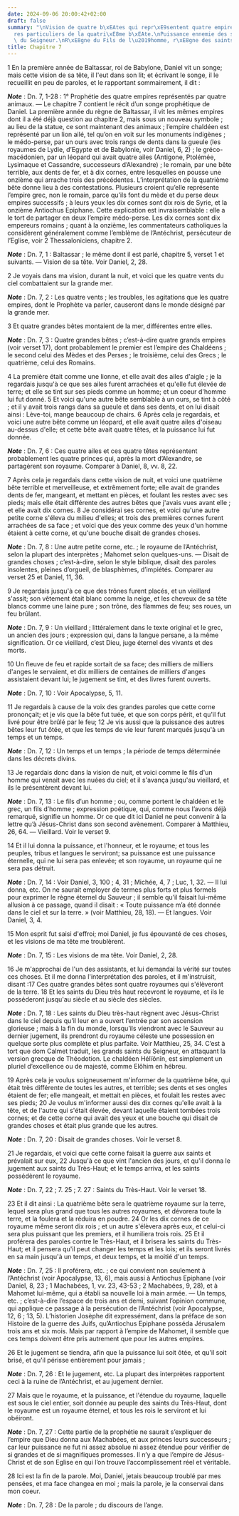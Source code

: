 ```yaml
---
date: 2024-09-06 20:00:42+02:00
draft: false
summary: "\nVision de quatre b\xEAtes qui repr\xE9sentent quatre empires.\nCaract\xE8\
  res particuliers de la quatri\xE8me b\xEAte.\nPuissance ennemie des saints.\nJugement\
  \ du Seigneur.\nR\xE8gne du Fils de l\u2019homme, r\xE8gne des saints.\n"
title: Chapitre 7
---
```





1 En la première année de Baltassar, roi de Babylone, Daniel vit un songe; mais cette vision de sa tête, il l'eut dans son lit; et écrivant le songe, il le recueillit en peu de paroles, et le rapportant sommairement, il dit :

***Note*** :  Dn. 7, 1-28 : 1° Prophétie des quatre empires représentés par quatre animaux. ― Le chapitre 7 contient le récit d’un songe prophétique de Daniel. La première année du règne de Baltassar, il vit les mêmes empires dont il a été déjà question au chapitre 2, mais sous un nouveau symbole ; au lieu de la statue, ce sont maintenant des animaux ; l’empire chaldéen est représenté par un lion ailé, tel qu’on en voit sur les monuments indigènes ; le médo-perse, par un ours avec trois rangs de dents dans la gueule (les royaumes de Lydie, d’Egypte et de Babylonie, voir Daniel, 6, 2) ; le gréco-macédonien, par un léopard qui avait quatre ailes (Antigone, Ptolémée, Lysimaque et Cassandre, successeurs d’Alexandre) ; le romain, par une bête terrible, aux dents de fer, et à dix cornes, entre lesquelles en pousse une onzième qui arrache trois des précédentes. L’interprétation de la quatrième bête donne lieu à des contestations. Plusieurs croient qu’elle représente l’empire grec, non le romain, parce qu’ils font du mède et
du perse deux empires successifs ; à leurs yeux les dix cornes sont dix rois de Syrie, et la onzième Antiochus Epiphane. Cette explication est invraisemblable : elle a le tort de partager en deux l’empire médo-perse. Les dix cornes sont dix empereurs romains ; quant à la onzième, les commentateurs catholiques la considèrent généralement comme l’emblème de l’Antéchrist, persécuteur de l’Eglise, voir 2 Thessaloniciens, chapitre 2.

***Note*** :  Dn. 7, 1 : Baltassar ; le même dont il est parlé, chapitre 5, verset 1 et suivants. ― Vision de sa tête. Voir Daniel, 2, 28.


2 Je voyais dans ma vision, durant la nuit, et voici que les quatre vents du ciel combattaient sur la grande mer.

***Note*** :  Dn. 7, 2 : Les quatre vents ; les troubles, les agitations que les quatre empires, dont le Prophète va parler, causeront dans le monde désigné par la grande mer.

3 Et quatre grandes bêtes montaient de la mer, différentes entre elles.

***Note*** :  Dn. 7, 3 : Quatre grandes bêtes ; c’est-à-dire quatre grands empires (voir verset 17), dont probablement le premier est l’empire des Chaldéens ; le second celui des Mèdes et des Perses ; le troisième, celui des Grecs ; le quatrième, celui des Romains.

4 La première était comme une lionne, et elle avait des ailes d'aigle ; je la regardais jusqu'à ce que ses ailes furent arrachées et qu'elle fut élevée de terre; et elle se tint sur ses pieds comme un homme; et un coeur d'homme lui fut donné. 5 Et voici qu'une autre bête semblable à un ours, se tint à côté ; et il y avait trois rangs dans sa gueule et dans ses dents, et on lui disait ainsi : Lève-toi, mange beaucoup de chairs. 6 Après cela je regardais, et voici une autre bête comme un léopard, et elle avait quatre ailes d'oiseau au-dessus d'elle; et cette bête avait quatre têtes, et la puissance lui fut donnée.

***Note*** :  Dn. 7, 6 : Ces quatre ailes et ces quatre têtes représentent probablement les quatre princes qui, après la mort d’Alexandre, se partagèrent son royaume. Comparer à Daniel, 8, vv. 8, 22.

7 Après cela je regardais dans cette vision de nuit, et voici une quatrième bête terrible et merveilleuse, et extrêmement forte; elle avait de grandes dents de fer, mangeant, et mettant en pièces, et foulant les restes avec ses pieds; mais elle était différente des autres bêtes que j'avais vues avant elle ; et elle avait dix cornes. 8 Je considérai ses cornes, et voici qu'une autre petite corne s'éleva du milieu d'elles; et trois des premières cornes furent arrachées de sa face ; et voici que des yeux comme des yeux d'un homme étaient à cette corne, et qu'une bouche disait de grandes choses.

***Note*** :  Dn. 7, 8 : Une autre petite corne, etc. ; le royaume de l’Antéchrist, selon la plupart des interprètes ; Mahomet selon quelques-uns. ― Disait de grandes choses ; c’est-à-dire, selon le style biblique, disait des paroles insolentes, pleines d’orgueil, de blasphèmes, d’impiétés. Comparer au verset 25 et Daniel, 11, 36.


9 Je regardais jusqu'à ce que des trônes furent placés, et un vieillard s'assit; son vêtement était blanc comme la neige, et les cheveux de sa tête blancs comme une laine pure ; son trône, des flammes de feu; ses roues, un feu brûlant.

***Note*** :  Dn. 7, 9 : Un vieillard ; littéralement dans le texte original et le grec, un ancien des jours ; expression qui, dans la langue persane, a la même signification. Or ce vieillard, c’est Dieu, juge éternel des vivants et des morts.

10 Un fleuve de feu et rapide sortait de sa face; des milliers de milliers d'anges le servaient, et dix milliers de centaines de milliers d'anges assistaient devant lui; le jugement se tint, et des livres furent ouverts.

***Note*** :  Dn. 7, 10 : Voir Apocalypse, 5, 11.

11 Je regardais à cause de la voix des grandes paroles que cette corne prononçait; et je vis que la bête fut tuée, et que son corps périt, et qu'il fut livré pour être brûlé par le feu; 12 Je vis aussi que la puissance des autres bêtes leur fut ôtée, et que les temps de vie leur furent marqués jusqu'à un temps et un temps.

***Note*** :  Dn. 7, 12 : Un temps et un temps ; la période de temps déterminée dans les décrets divins.


13 Je regardais donc dans la vision de nuit, et voici comme le fils d'un homme qui venait avec les nuées du ciel; et il s'avança jusqu'au vieillard, et ils le présentèrent devant lui.

***Note*** :  Dn. 7, 13 : Le fils d’un homme ; ou, comme portent le chaldéen et le grec, un fils d’homme ; expression poétique, qui, comme nous l’avons déjà remarqué, signifie un homme. Or ce que dit ici Daniel ne peut convenir à la lettre qu’à Jésus-Christ dans son second avènement. Comparer à Matthieu, 26, 64. ― Vieillard. Voir le verset 9.

14 Et il lui donna la puissance, et l'honneur, et le royaume; et tous les peuples, tribus et langues le serviront; sa puissance est une puissance éternelle, qui ne lui sera pas enlevée; et son royaume, un royaume qui ne sera pas détruit.

***Note*** :  Dn. 7, 14 : Voir Daniel, 3, 100 ; 4, 31 ; Michée, 4, 7 ; Luc, 1, 32. ― Il lui donna, etc. On ne saurait employer de termes plus forts et plus formels pour exprimer le règne éternel du Sauveur ; il semble qu’il faisait lui-même allusion à ce passage, quand il disait : « Toute puissance m’a été donnée dans le ciel et sur la terre. » (voir Matthieu, 28, 18). ― Et langues. Voir Daniel, 3, 4.


15 Mon esprit fut saisi d'effroi; moi Daniel, je fus épouvanté de ces choses, et les visions de ma tête me troublèrent.

***Note*** :  Dn. 7, 15 : Les visions de ma tête. Voir Daniel, 2, 28.

16 Je m'approchai de l'un des assistants, et lui demandai la vérité sur toutes ces choses. Et il me donna l'interprétation des paroles, et il m'instruisit, disant :17 Ces quatre grandes bêtes sont quatre royaumes qui s'élèveront de la terre. 18 Et les saints du Dieu très haut recevront le royaume, et ils le posséderont jusqu'au siècle et au siècle des siècles.

***Note*** :  Dn. 7, 18 : Les saints du Dieu très-haut règnent avec Jésus-Christ dans le ciel depuis qu’il leur en a ouvert l’entrée par son ascension glorieuse ; mais à la fin du monde, lorsqu’ils viendront avec le Sauveur au dernier jugement, ils prendront du royaume céleste une possession en quelque sorte plus complète et plus parfaite. Voir Matthieu, 25, 34. C’est à tort que dom Calmet traduit, les grands saints du Seigneur, en attaquant la version grecque de Théodotion. Le chaldéen Hélïônîn, est simplement un pluriel d’excellence ou de majesté, comme Elôhim en hébreu.


19 Après cela je voulus soigneusement m'informer de la quatrième bête, qui était très différente de toutes les autres, et terrible; ses dents et ses ongles étaient de fer; elle mangeait, et mettait en pièces, et foulait les restes avec ses pieds; 20 Je voulus m'informer aussi des dix cornes qu'elle avait à la tête, et de l'autre qui s'était élevée, devant laquelle étaient tombées trois cornes; et de cette corne qui avait des yeux et une bouche qui disait de grandes choses et était plus grande que les autres.

***Note*** :  Dn. 7, 20 : Disait de grandes choses. Voir le verset 8.

21 Je regardais, et voici que cette corne faisait la guerre aux saints et prévalait sur eux, 22 Jusqu'à ce que vint l'ancien des jours, et qu'il donna le jugement aux saints du Très-Haut; et le temps arriva, et les saints possédèrent le royaume.

***Note*** :  Dn. 7, 22 ; 7. 25 ; 7. 27 : Saints du Très-Haut. Voir le verset 18.

23 Et il dit ainsi : La quatrième bête sera le quatrième royaume sur la terre, lequel sera plus grand que tous les autres royaumes, et dévorera toute la terre, et la foulera et la réduira en poudre. 24 Or les dix cornes de ce royaume même seront dix rois ; et un autre s'élèvera après eux, et celui-ci sera plus puissant que les premiers, et il humiliera trois rois. 25 Et il proférera des paroles contre le Très-Haut, et il brisera les saints du Très-Haut; et il pensera qu'il peut changer les temps et les lois; et ils seront livrés en sa main jusqu'à un temps, et deux temps, et la moitié d'un temps.

***Note*** :  Dn. 7, 25 : Il proférera, etc. ; ce qui convient non seulement à l’Antéchrist (voir Apocalypse, 13, 6), mais aussi à Antiochus Epiphane (voir Daniel, 8, 23 ; 1 Machabées, 1, vv. 23, 43-53 ; 2 Machabées, 9, 28), et à Mahomet lui-même, qui a établi sa nouvelle loi à main armée. ― Un temps, etc. ; c’est-à-dire l’espace de trois ans et demi, suivant l’opinion commune, qui applique ce passage à la persécution de l’Antéchrist (voir Apocalypse, 12, 6 ; 13, 5). L’historien Josèphe dit expressément, dans la préface de son Histoire de la guerre des Juifs, qu’Antiochus Epiphane posséda Jérusalem trois ans et six mois. Mais par rapport à l’empire de Mahomet, il semble que ces temps doivent être pris autrement que pour les autres empires.

26 Et le jugement se tiendra, afin que la puissance lui soit ôtée, et qu'il soit brisé, et qu'il périsse entièrement pour jamais ;

***Note*** :  Dn. 7, 26 : Et le jugement, etc. La plupart des interprètes rapportent ceci à la ruine de l’Antéchrist, et au jugement dernier.

27 Mais que le royaume, et la puissance, et l'étendue du royaume, laquelle est sous le ciel entier, soit donnée au peuple des saints du Très-Haut, dont le royaume est un royaume éternel, et tous les rois le serviront et lui obéiront.

***Note*** :  Dn. 7, 27 : Cette partie de la prophétie ne saurait s’expliquer de l’empire que Dieu donna aux Machabées, et aux princes leurs successeurs ; car leur puissance ne fut ni assez absolue ni assez étendue pour vérifier de si grandes et de si magnifiques promesses. Il n’y a que l’empire de Jésus-Christ et de son Eglise en qui l’on trouve l’accomplissement réel et véritable.


28 Ici est la fin de la parole. Moi, Daniel, jetais beaucoup troublé par mes pensées, et ma face changea en moi ; mais la parole, je la conservai dans mon coeur.

***Note*** :  Dn. 7, 28 : De la parole ; du discours de l’ange.

